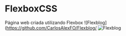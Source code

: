 # FlexboxCSS
Página web criada utilizando Flexbox
![Flexblog](https://github.com/CarlosAlexFO/Flexblog/
![Flexblog](https://github.com/CarlosAlexFO/Flexblog/blob/master/Flexblog.gif)
